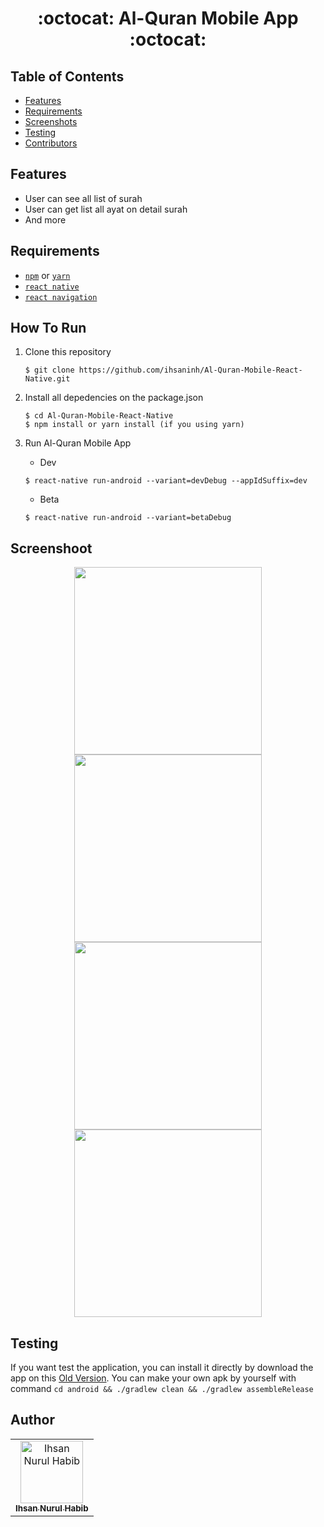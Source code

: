 <h1 align="center">:octocat: Al-Quran Mobile App :octocat:</h1>

## Table of Contents

- [Features](#features)
- [Requirements](#requirements)
- [Screenshots](#screenshots)
- [Testing](#testing)
- [Contributors](#contributors)


## Features
* User can see all list of surah
* User can get list all ayat on detail surah
* And more

## Requirements
* [`npm`](https://www.npmjs.com/get-npm) or [`yarn`](https://yarnpkg.com/) 
* [`react native`](https://facebook.github.io/react-native)
* [`react navigation`](https://reactnavigation.org/)


## How To Run

1. Clone this repository
   ```
   $ git clone https://github.com/ihsaninh/Al-Quran-Mobile-React-Native.git
   ```
2. Install all depedencies on the package.json
   ```
   $ cd Al-Quran-Mobile-React-Native
   $ npm install or yarn install (if you using yarn)
   ```
3. Run Al-Quran Mobile App

   - Dev
   ```
   $ react-native run-android --variant=devDebug --appIdSuffix=dev 
   ```
   - Beta
   ```
   $ react-native run-android --variant=betaDebug 
   ```

## Screenshoot
<div align="center">
    <img width="300" src="https://github.com/ihsaninh/Al-Quran-Mobile-React-Native/blob/master/ss2.jpg">
    <img width="300" src="https://github.com/ihsaninh/Al-Quran-Mobile-React-Native/blob/master/ss1.jpg">   
    <img width="300" src="https://github.com/ihsaninh/Al-Quran-Mobile-React-Native/blob/master/ss4.jpg">    
    <img width="300" src="https://github.com/ihsaninh/Al-Quran-Mobile-React-Native/blob/master/ss5.jpg">
</div>

## Testing
If you want test the application, you can install it directly by download the app on this <a href="https://drive.google.com/open?id=1nvTa4cJ1huyLHZ7ke7CCKQDnMBX8hoo9">Old Version</a>. You can make your own apk by yourself with command ``` cd android && ./gradlew clean && ./gradlew assembleRelease ```

## Author
<center>
  <table>
    <tr>
      <td align="center">
        <a href="https://github.com/ihsaninh">
          <img width="100" src="https://avatars0.githubusercontent.com/u/24758414?s=460&v=4" alt="Ihsan Nurul Habib"><br/>
          <sub><b>Ihsan Nurul Habib</b></sub>
        </a>
      </td>
    </tr>
  </table>
</center>

